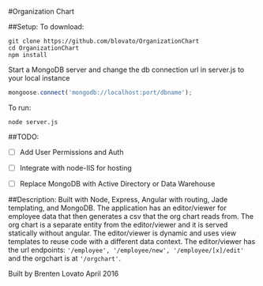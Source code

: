 #Organization Chart 


##Setup:
To download:
```
git clone https://github.com/blovato/OrganizationChart
cd OrganizationChart
npm install
```



Start a MongoDB server and change the db connection url in server.js to your local instance

```js
mongoose.connect('mongodb://localhost:port/dbname');
```


To run:
```
node server.js
```


##TODO:
- [ ] Add User Permissions and Auth
- [ ] Integrate with node-IIS for hosting
- [ ] Replace MongoDB with Active Directory or Data Warehouse



##Description:
Built with Node, Express, Angular with routing, Jade templating, and MongoDB. 
The application has an editor/viewer for employee data that then generates a csv that the org chart reads from. The org chart is a separate entity from the editor/viewer and it is served statically without angular. The editor/viewer is dynamic and uses view templates to reuse code with a different data context. 
The editor/viewer has the url endpoints: `'/employee', '/employee/new', '/employee/[x]/edit'` and the orgchart is at `'/orgchart'`.





Built by Brenten Lovato
April 2016